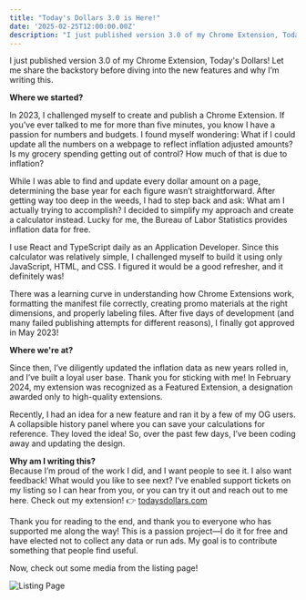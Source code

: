 ```yaml
---
title: "Today's Dollars 3.0 is Here!"
date: '2025-02-25T12:00:00.00Z'
description: "I just published version 3.0 of my Chrome Extension, Today's Dollars! Let me share the backstory."
---
```


I just published version 3.0 of my Chrome Extension, Today's Dollars! Let me share the backstory before diving into the new features and why I’m writing this.

**Where we started?**

In 2023, I challenged myself to create and publish a Chrome Extension. If you’ve ever talked to me for more than five minutes, you know I have a passion for numbers and budgets. I found myself wondering: What if I could update all the numbers on a webpage to reflect inflation adjusted amounts? Is my grocery spending getting out of control? How much of that is due to inflation?

While I was able to find and update every dollar amount on a page, determining the base year for each figure wasn’t straightforward. After getting way too deep in the weeds, I had to step back and ask: What am I actually trying to accomplish? I decided to simplify my approach and create a calculator instead. Lucky for me, the Bureau of Labor Statistics provides inflation data for free.

I use React and TypeScript daily as an Application Developer. Since this calculator was relatively simple, I challenged myself to build it using only JavaScript, HTML, and CSS. I figured it would be a good refresher, and it definitely was!

There was a learning curve in understanding how Chrome Extensions work, formatting the manifest file correctly, creating promo materials at the right dimensions, and properly labeling files. After five days of development (and many failed publishing attempts for different reasons), I finally got approved in May 2023!

**Where we're at?**

Since then, I’ve diligently updated the inflation data as new years rolled in, and I’ve built a loyal user base. Thank you for sticking with me! In February 2024, my extension was recognized as a Featured Extension, a designation awarded only to high-quality extensions.

Recently, I had an idea for a new feature and ran it by a few of my OG users. A collapsible history panel where you can save your calculations for reference. They loved the idea! So, over the past few days, I’ve been coding away and updating the design.

**Why am I writing this?**  
Because I’m proud of the work I did, and I want people to see it. I also want feedback! What would you like to see next? I’ve enabled support tickets on my listing so I can hear from you, or you can try it out and reach out to me here. Check out my extension! 👉 [todaysdollars.com](https://chromewebstore.google.com/detail/todays-dollars/bfdehmfnafpnhfgaocbkjdidgcomapik)

Thank you for reading to the end, and thank you to everyone who has supported me along the way! This is a passion project—I do it for free and have elected not to collect any data or run ads. My goal is to contribute something that people find useful.

Now, check out some media from the listing page!

![Listing Page](/listing-page-marquee.png)
